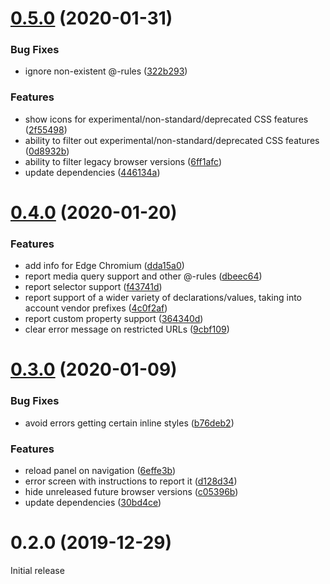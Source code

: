# [0.5.0](https://github.com/acalvo/css-compat/compare/v0.4.0...v0.5.0) (2020-01-31)


### Bug Fixes

* ignore non-existent @-rules ([322b293](https://github.com/acalvo/css-compat/commit/322b2937f8ad8d1e696392c5272ed5d1e265e512))


### Features

* show icons for experimental/non-standard/deprecated CSS features ([2f55498](https://github.com/acalvo/css-compat/commit/2f5549806406e95bd0a6c53548788f9dd01f499a))
* ability to filter out experimental/non-standard/deprecated CSS features ([0d8932b](https://github.com/acalvo/css-compat/commit/0d8932becdb23241bab07e684c9eaeb3181c7e1a))
* ability to filter legacy browser versions ([6ff1afc](https://github.com/acalvo/css-compat/commit/6ff1afcee858d4de4cfcf4bb95951daaf9fd6c6e))
* update dependencies ([446134a](https://github.com/acalvo/css-compat/commit/446134a38f3322db99c78c792fe8892f92992402))



# [0.4.0](https://github.com/acalvo/css-compat/compare/v0.3.0...v0.4.0) (2020-01-20)


### Features

* add info for Edge Chromium ([dda15a0](https://github.com/acalvo/css-compat/commit/dda15a0aad6f2e3077751a00adaae46f3e71f8f7))
* report media query support and other @-rules ([dbeec64](https://github.com/acalvo/css-compat/commit/dbeec64eaf7a29661887049e9fab2c07ea13eedb))
* report selector support ([f43741d](https://github.com/acalvo/css-compat/commit/f43741d03c13adb4b5334d155bff526cc94f7c9f))
* report support of a wider variety of declarations/values, taking into account vendor prefixes ([4c0f2af](https://github.com/acalvo/css-compat/commit/4c0f2af69d8fe47b3a378ab117828d77ea84a1b6))
* report custom property support ([364340d](https://github.com/acalvo/css-compat/commit/364340dbe6ca36f300227c49cfd35aebb016be0d))
* clear error message on restricted URLs ([9cbf109](https://github.com/acalvo/css-compat/commit/9cbf109b86c1447c571348fd131fda64a29b988a))



# [0.3.0](https://github.com/acalvo/css-compat/compare/v0.2.0...v0.3.0) (2020-01-09)


### Bug Fixes

* avoid errors getting certain inline styles ([b76deb2](https://github.com/acalvo/css-compat/commit/b76deb25bb248ab89de18dab514af5905e71fda0))


### Features

* reload panel on navigation ([6effe3b](https://github.com/acalvo/css-compat/commit/6effe3bc0af4aa6858c8131e60b8fe33b9513ca7))
* error screen with instructions to report it ([d128d34](https://github.com/acalvo/css-compat/commit/d128d34acfced7fc9b9e5d06adf56e80eb740b9d))
* hide unreleased future browser versions ([c05396b](https://github.com/acalvo/css-compat/commit/c05396bc29bdf340642567e25267e461f78ffd6c))
* update dependencies ([30bd4ce](https://github.com/acalvo/css-compat/commit/30bd4ce1ca8581dc535d9caf687017e1f4692ce0))



# 0.2.0 (2019-12-29)

Initial release

